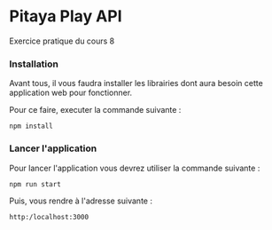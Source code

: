 # Pitaya Play API

Exercice pratique du cours 8

### Installation

Avant tous, il vous faudra installer les librairies dont aura besoin cette application web pour fonctionner.

Pour ce faire, executer la commande suivante :

```
npm install
```

### Lancer l'application

Pour lancer l'application vous devrez utiliser la commande suivante :

```
npm run start
```

Puis, vous rendre à l'adresse suivante :

```
http:/localhost:3000
```
